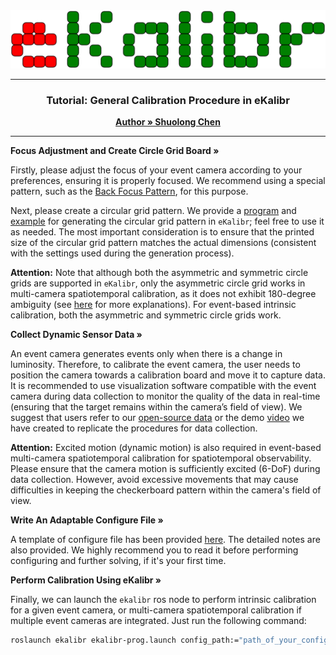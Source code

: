 <div style="text-align: center;">
    <img src="../img/logo.svg" style="width: 100vw; height: auto;">
</div>

---

<h3 align="center">Tutorial: General Calibration Procedure in eKalibr</h3>
<p align="center">
    <a href="https://github.com/Unsigned-Long"><strong>Author » Shuolong Chen</strong></a>
</p>

---

<p align="left">
    <a><strong>Focus Adjustment and Create Circle Grid Board »</strong></a>
</p> 



Firstly, please adjust the focus of your event camera according to your preferences, ensuring it is properly focused. We recommend using a special pattern, such as the [Back Focus Pattern](../img/backfocus.pdf), for this purpose.

Next, please create a circular grid pattern. We provide a [program](../../script/gen_pattern.py) and [example](../../script/example.sh) for generating the circular grid pattern in `eKalibr`; feel free to use it as needed. The most important consideration is to ensure that the printed size of the circular grid pattern matches the actual dimensions (consistent with the settings used during the generation process).

**Attention:** Note that although both the asymmetric and symmetric circle grids are supported in `eKalibr`, only the asymmetric circle grid works in multi-camera spatiotemporal calibration, as it does not exhibit 180-degree ambiguity (see [here](https://ww2.mathworks.cn/help/vision/ug/calibration-patterns.html) for more explanations). For event-based intrinsic calibration, both the asymmetric and symmetric circle grids work.



<p align="left">
    <a><strong>Collect Dynamic Sensor Data »</strong></a>
</p> 


An event camera generates events only when there is a change in luminosity. Therefore, to calibrate the event camera, the user needs to position the camera towards a calibration board and move it to capture data. It is recommended to use visualization software compatible with the event camera during data collection to monitor the quality of the data in real-time (ensuring that the target remains within the camera’s field of view). We suggest that users refer to our [open-source data](https://drive.google.com/drive/folders/13Qd08xRzj5DgvpTplmUMfo9EgQ6P_WzM?usp=sharing) or the demo [video](https://www.bilibili.com/video/BV1yKc1e8Edc) we have created to replicate the procedures for data collection.

**Attention:** Excited motion (dynamic motion) is also required in event-based multi-camera spatiotemporal calibration for spatiotemporal observability. Please ensure that the camera motion is sufficiently excited (6-DoF) during data collection. However, avoid excessive movements that may cause difficulties in keeping the checkerboard pattern within the camera's field of view.



<p align="left">
    <a><strong>Write An Adaptable Configure File »</strong></a>
</p> 


A template of configure file has been provided [here](../../config/ekalibr-config.yaml). The detailed notes are also provided. We highly recommend you to read it before performing configuring and further solving, if it's your first time.



<p align="left">
    <a><strong>Perform Calibration Using eKalibr »</strong></a>
</p> 

Finally, we can launch the `ekalibr` ros node to perform intrinsic calibration for a given event camera, or multi-camera spatiotemporal calibration if multiple event cameras are integrated. Just run the following command:

```sh
roslaunch ekalibr ekalibr-prog.launch config_path:="path_of_your_config_file"
```
